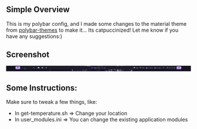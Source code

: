 ## Simple Overview
This is my polybar config, and I made some changes to the material theme from [polybar-themes](https://github.com/adi1090x/polybar-themes) to make it...
Its catpuccinized! Let me know if you have any suggestions:)


## Screenshot

![A screenshot of my polybar setup](https://github.com/ShibamRoy9826/my-polybar-config/blob/main/polybar-screenshot.png)

## Some Instructions:

Make sure to tweak a few things, like:
- In get-temperature.sh => Change your location
- In user_modules.ini => You can change the existing application modules
